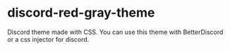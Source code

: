 # discord-red-gray-theme
Discord theme made with CSS.
You can use this theme with BetterDiscord or a css injector for discord.

